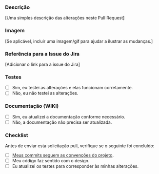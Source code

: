 ### Descrição

[Uma simples descrição das alterações neste Pull Request]

### Imagem

[Se aplicável, incluir uma imagem/gif para ajudar a ilustrar as mudanças.]

### Referência para a Issue do Jira

[Adicionar o link para a issue do Jira]

### Testes

- [ ] Sim, eu testei as alterações e elas funcionam corretamente.
- [ ] Não, eu não testei as alterações.

### Documentação (WIKI)

- [ ] Sim, eu atualizei a documentação conforme necessário.
- [ ] Não, a documentação não precisa ser atualizada.

### Checklist

Antes de enviar esta solicitação pull, verifique se o seguinte foi concluído:

- [ ] [Meus commits seguem as convenções do projeto](https://gist.github.com/tonibardina/9290fbc7d605b4f86919426e614fe692).
- [ ] Meu código faz sentido com o design.
- [ ] Eu atualizei os testes para corresponder às minhas alterações.
